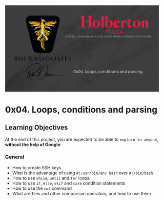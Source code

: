 ![0x04. Loops, conditions and parsing_banner](https://github.com/ronroeandassociates/assets/blob/master/images/0x04_loops_conditions_parsing_banner.png)

# 0x04. Loops, conditions and parsing

## Learning Objectives

At the end of this project, you are expected to be able to `explain to anyone`, **without the help of Google**:

### General

- How to create SSH keys
- What is the advantage of using `#!/usr/bin/env bash` over `#!/bin/bash`
- How to use `while`, `until` and `for` loops
- How to use `if`, `else`, `elif` and `case` condition statements
- How to use the `cut` command
- What are files and other comparison operators, and how to use them
